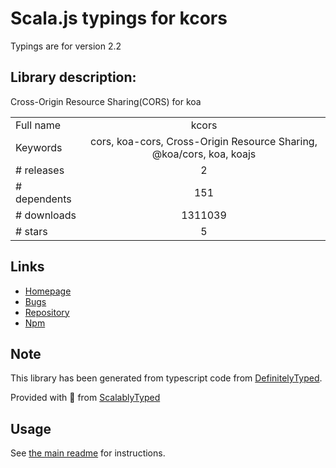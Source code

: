 
# Scala.js typings for kcors

Typings are for version 2.2

## Library description:
Cross-Origin Resource Sharing(CORS) for koa

|                    |                 |
| ------------------ | :-------------: |
| Full name          | kcors |
| Keywords           | cors, koa-cors, Cross-Origin Resource Sharing, @koa/cors, koa, koajs |
| # releases         | 2 |
| # dependents       | 151 |
| # downloads        | 1311039 |
| # stars            | 5 |

## Links
- [Homepage](https://github.com/koajs/cors)
- [Bugs](https://github.com/koajs/cors/issues)
- [Repository](https://github.com/koajs/cors)
- [Npm](https://www.npmjs.com/package/kcors)
    


## Note
This library has been generated from typescript code from [DefinitelyTyped](https://definitelytyped.org).

Provided with :purple_heart: from [ScalablyTyped](https://github.com/oyvindberg/ScalablyTyped)

## Usage
See [the main readme](../../readme.md) for instructions.


